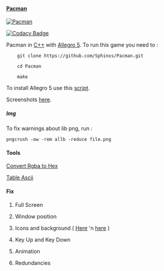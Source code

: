 
#### [Pacman](https://github.com/Sphinxs/Pacman)

[![Pacman](https://i.imgur.com/MDBAy97.png)](https://github.com/Sphinxs/Pacman)

[![Codacy Badge](https://api.codacy.com/project/badge/Grade/7b4cabacd3d54d49895199a748e15184)](https://www.codacy.com/app/Sphinxs/Pacman?utm_source=github.com&amp;utm_medium=referral&amp;utm_content=Sphinxs/Pacman&amp;utm_campaign=Badge_Grade)

Pacman in [C++](http://www.cplusplus.com) with [Allegro 5](https://www.allegro.cc/manual/5/). To run this game you need to :

```shell
    git clone https://github.com/Sphinxs/Pacman.git

    cd Pacman

    make
```

To install Allegro 5 use this [script](https://github.com/Sphinxs/Scripts/blob/master/Allegro.sh).

Screenshots [here](https://imgur.com/a/9S39X).

##### Img

To fix warnings about lib png, run :

`pngcrush -ow -rem allb -reduce file.png`

#### Tools

[Convert Rgba to Hex](https://www.webpagefx.com/web-design/hex-to-rgb/)

[Table Ascii](http://www.theasciicode.com.ar)

#### Fix

1. Full Screen

2. Window position

3. Icons and background ( [Here](http://joshkelle.com/projects/pacman.html) 'n [here](https://dribbble.com/shots/4008559-Let-s-Play-Label) )

4. Key Up and Key Down

5. Animation

6. Redundancies